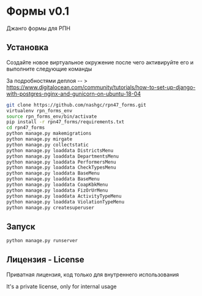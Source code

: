 # Формы v0.1
Джанго формы для РПН

## Установка

Создайте новое виртуальное окружение после чего активируйте его и выполните следующие команды

За подробностями деплоя -- > https://www.digitalocean.com/community/tutorials/how-to-set-up-django-with-postgres-nginx-and-gunicorn-on-ubuntu-18-04


```bash
git clone https://github.com/nashgc/rpn47_forms.git
virtualenv rpn_forms_env
source rpn_forms_env/bin/activate
pip install -r rpn47_forms/requirements.txt
cd rpn47_forms
python manage.py makemigrations
python manage.py mirgate
python manage.py collectstatic
python manage.py loaddata DistrictsMenu
python manage.py loaddata DepartmentsMenu
python manage.py loaddata PerformersMenu
python manage.py loaddata CheckTypesMenu
python manage.py loaddata BaseMenu
python manage.py loaddata BaseMenu
python manage.py loaddata CoapKbkMenu
python manage.py loaddata FizOrUrMenu
python manage.py loaddata ActivityTypeMenu
python manage.py loaddata ViolationTypeMenu
python manage.py createsuperuser

```

## Запуск

```bash
python manage.py runserver
```


## Лицензия - License
Приватная лицензия, код только для внутреннего использования

It's a private license, only for internal usage